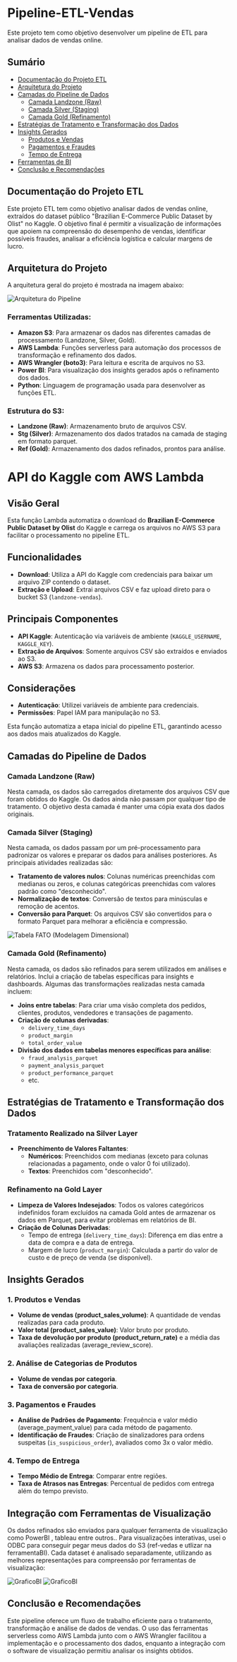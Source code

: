 # Pipeline-ETL-Vendas

Este projeto tem como objetivo desenvolver um pipeline de ETL para analisar dados de vendas online.

## Sumário
- [Documentação do Projeto ETL](#documentação-do-projeto-etl)
- [Arquitetura do Projeto](#arquitetura-do-projeto)
- [Camadas do Pipeline de Dados](#camadas-do-pipeline-de-dados)
  - [Camada Landzone (Raw)](#camada-landzone-raw)
  - [Camada Silver (Staging)](#camada-silver-staging)
  - [Camada Gold (Refinamento)](#camada-gold-refinamento)
- [Estratégias de Tratamento e Transformação dos Dados](#estratégias-de-tratamento-e-transformação-dos-dados)
- [Insights Gerados](#insights-gerados)
  - [Produtos e Vendas](#produtos-e-vendas)
  - [Pagamentos e Fraudes](#pagamentos-e-fraudes)
  - [Tempo de Entrega](#tempo-de-entrega)
- [Ferramentas de BI](#ferramentas-de-bi)
- [Conclusão e Recomendações](#conclusão-e-recomendações)

## Documentação do Projeto ETL

Este projeto ETL tem como objetivo analisar dados de vendas online, extraídos do dataset público "Brazilian E-Commerce Public Dataset by Olist" no Kaggle. O objetivo final é permitir a visualização de informações que apoiem na compreensão do desempenho de vendas, identificar possíveis fraudes, analisar a eficiência logística e calcular margens de lucro.

## Arquitetura do Projeto
A arquitetura geral do projeto é mostrada na imagem abaixo:

![Arquitetura do Pipeline](Arquiteturaa.png)

### Ferramentas Utilizadas:
- **Amazon S3**: Para armazenar os dados nas diferentes camadas de processamento (Landzone, Silver, Gold).
- **AWS Lambda**: Funções serverless para automação dos processos de transformação e refinamento dos dados.
- **AWS Wrangler (boto3)**: Para leitura e escrita de arquivos no S3.
- **Power BI**: Para visualização dos insights gerados após o refinamento dos dados.
- **Python**: Linguagem de programação usada para desenvolver as funções ETL.
  
### Estrutura do S3:
- **Landzone (Raw)**: Armazenamento bruto de arquivos CSV.
- **Stg (Silver)**: Armazenamento dos dados tratados na camada de staging em formato parquet.
- **Ref (Gold)**: Armazenamento dos dados refinados, prontos para análise.

# API do Kaggle com AWS Lambda

## Visão Geral
Esta função Lambda automatiza o download do **Brazilian E-Commerce Public Dataset by Olist** do Kaggle e carrega os arquivos no AWS S3 para facilitar o processamento no pipeline ETL.

## Funcionalidades
- **Download**: Utiliza a API do Kaggle com credenciais para baixar um arquivo ZIP contendo o dataset.
- **Extração e Upload**: Extrai arquivos CSV e faz upload direto para o bucket S3 (`landzone-vendas`).

## Principais Componentes
- **API Kaggle**: Autenticação via variáveis de ambiente (`KAGGLE_USERNAME`, `KAGGLE_KEY`).
- **Extração de Arquivos**: Somente arquivos CSV são extraídos e enviados ao S3.
- **AWS S3**: Armazena os dados para processamento posterior.

## Considerações
- **Autenticação**: Utilizei variáveis de ambiente para credenciais.
- **Permissões**: Papel IAM para manipulação no S3.

Esta função automatiza a etapa inicial do pipeline ETL, garantindo acesso aos dados mais atualizados do Kaggle.

## Camadas do Pipeline de Dados

### Camada Landzone (Raw)
Nesta camada, os dados são carregados diretamente dos arquivos CSV que foram obtidos do Kaggle. Os dados ainda não passam por qualquer tipo de tratamento. O objetivo desta camada é manter uma cópia exata dos dados originais.

### Camada Silver (Staging)
Nesta camada, os dados passam por um pré-processamento para padronizar os valores e preparar os dados para análises posteriores. As principais atividades realizadas são:

- **Tratamento de valores nulos**: Colunas numéricas preenchidas com medianas ou zeros, e colunas categóricas preenchidas com valores padrão como "desconhecido".
- **Normalização de textos**: Conversão de textos para minúsculas e remoção de acentos.
- **Conversão para Parquet**: Os arquivos CSV são convertidos para o formato Parquet para melhorar a eficiência e compressão.

![Tabela FATO (Modelagem Dimensional)](TabelaFATO.png)

### Camada Gold (Refinamento)
Nesta camada, os dados são refinados para serem utilizados em análises e relatórios. Inclui a criação de tabelas específicas para insights e dashboards. Algumas das transformações realizadas nesta camada incluem:

- **Joins entre tabelas**: Para criar uma visão completa dos pedidos, clientes, produtos, vendedores e transações de pagamento.
- **Criação de colunas derivadas**: 
  - `delivery_time_days`
  - `product_margin`
  - `total_order_value`
- **Divisão dos dados em tabelas menores específicas para análise**:
  - `fraud_analysis_parquet`
  - `payment_analysis_parquet`
  - `product_performance_parquet`
  - etc.

## Estratégias de Tratamento e Transformação dos Dados

### Tratamento Realizado na Silver Layer

- **Preenchimento de Valores Faltantes**:
  - **Numéricos**: Preenchidos com medianas (exceto para colunas relacionadas a pagamento, onde o valor 0 foi utilizado).
  - **Textos**: Preenchidos com "desconhecido".

### Refinamento na Gold Layer

- **Limpeza de Valores Indesejados**: Todos os valores categóricos indefinidos foram excluídos na camada Gold antes de armazenar os dados em Parquet, para evitar problemas em relatórios de BI.
- **Criação de Colunas Derivadas**:
  - Tempo de entrega (`delivery_time_days`): Diferença em dias entre a data de compra e a data de entrega.
  - Margem de lucro (`product_margin`): Calculada a partir do valor de custo e de preço de venda (se disponível).
  
## Insights Gerados

### 1. Produtos e Vendas

- **Volume de vendas (product_sales_volume)**: A quantidade de vendas realizadas para cada produto.
- **Valor total (product_sales_value)**: Valor bruto por produto.
- **Taxa de devolução por produto (product_return_rate)** e a média das avaliações realizadas (average_review_score).

### 2. Análise de Categorias de Produtos

- **Volume de vendas por categoria**.
- **Taxa de conversão por categoria**.

### 3. Pagamentos e Fraudes

- **Análise de Padrões de Pagamento**: Frequência e valor médio (average_payment_value) para cada método de pagamento.
- **Identificação de Fraudes**: Criação de sinalizadores para ordens suspeitas (`is_suspicious_order`), avaliados como 3x o valor médio.

### 4. Tempo de Entrega

- **Tempo Médio de Entrega**: Comparar entre regiões.
- **Taxa de Atrasos nas Entregas**: Percentual de pedidos com entrega além do tempo previsto.

## Integração com Ferramentas de Visualização

Os dados refinados são enviados para qualquer ferramenta de visualização como PowerBI , tableau entre outros.. Para visualizações interativas, usei o ODBC para conseguir pegar meus dados do S3 (ref-vedas e utlizar na ferramentaBI). Cada dataset é analisado separadamente, utilizando as melhores representações para compreensão por ferramentas de visualização:

![GraficoBI](Bi1.png)
![GraficoBI](Bi2.png)


## Conclusão e Recomendações

Este pipeline oferece um fluxo de trabalho eficiente para o tratamento, transformação e análise de dados de vendas. O uso das ferramentas serverless como AWS Lambda junto com o AWS Wrangler facilitou a implementação e o processamento dos dados, enquanto a integração com o software de visualização permitiu analisar os insights obtidos.
